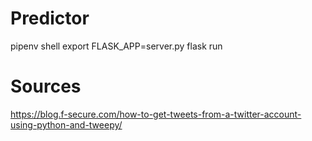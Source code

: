 # Predictor

pipenv shell
export FLASK_APP=server.py
flask run


# Sources

https://blog.f-secure.com/how-to-get-tweets-from-a-twitter-account-using-python-and-tweepy/
